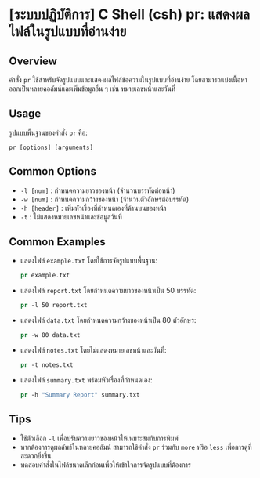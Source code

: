 # [ระบบปฏิบัติการ] C Shell (csh) pr: แสดงผลไฟล์ในรูปแบบที่อ่านง่าย

## Overview
คำสั่ง `pr` ใช้สำหรับจัดรูปแบบและแสดงผลไฟล์ข้อความในรูปแบบที่อ่านง่าย โดยสามารถแบ่งเนื้อหาออกเป็นหลายคอลัมน์และเพิ่มข้อมูลอื่น ๆ เช่น หมายเลขหน้าและวันที่

## Usage
รูปแบบพื้นฐานของคำสั่ง `pr` คือ:

```
pr [options] [arguments]
```

## Common Options
- `-l [num]` : กำหนดความยาวของหน้า (จำนวนบรรทัดต่อหน้า)
- `-w [num]` : กำหนดความกว้างของหน้า (จำนวนตัวอักษรต่อบรรทัด)
- `-h [header]` : เพิ่มหัวเรื่องที่กำหนดเองที่ด้านบนของหน้า
- `-t` : ไม่แสดงหมายเลขหน้าและข้อมูลวันที่

## Common Examples
- แสดงไฟล์ `example.txt` โดยใช้การจัดรูปแบบพื้นฐาน:
  ```csh
  pr example.txt
  ```

- แสดงไฟล์ `report.txt` โดยกำหนดความยาวของหน้าเป็น 50 บรรทัด:
  ```csh
  pr -l 50 report.txt
  ```

- แสดงไฟล์ `data.txt` โดยกำหนดความกว้างของหน้าเป็น 80 ตัวอักษร:
  ```csh
  pr -w 80 data.txt
  ```

- แสดงไฟล์ `notes.txt` โดยไม่แสดงหมายเลขหน้าและวันที่:
  ```csh
  pr -t notes.txt
  ```

- แสดงไฟล์ `summary.txt` พร้อมหัวเรื่องที่กำหนดเอง:
  ```csh
  pr -h "Summary Report" summary.txt
  ```

## Tips
- ใช้ตัวเลือก `-l` เพื่อปรับความยาวของหน้าให้เหมาะสมกับการพิมพ์
- หากต้องการดูผลลัพธ์ในหลายคอลัมน์ สามารถใช้คำสั่ง `pr` ร่วมกับ `more` หรือ `less` เพื่อการดูที่สะดวกยิ่งขึ้น
- ทดสอบคำสั่งในไฟล์ขนาดเล็กก่อนเพื่อให้เข้าใจการจัดรูปแบบที่ต้องการ